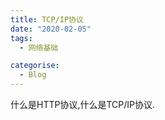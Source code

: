```yaml
---
title: TCP/IP协议
date: "2020-02-05"
tags:
  - 网络基础

categorise:
  - Blog
---
```


什么是HTTP协议,什么是TCP/IP协议.



